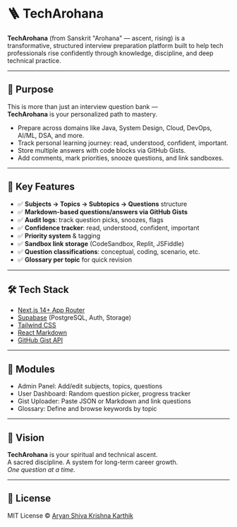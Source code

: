 # 🪜 TechArohana

**TechArohana** (from Sanskrit "Arohana" — ascent, rising) is a transformative, structured interview preparation platform built to help tech professionals rise confidently through knowledge, discipline, and deep technical practice.

---

## 🚀 Purpose

This is more than just an interview question bank —  
**TechArohana** is your personalized path to mastery.

- Prepare across domains like Java, System Design, Cloud, DevOps, AI/ML, DSA, and more.
- Track personal learning journey: read, understood, confident, important.
- Store multiple answers with code blocks via GitHub Gists.
- Add comments, mark priorities, snooze questions, and link sandboxes.

---

## 🧠 Key Features

- ✅ **Subjects → Topics → Subtopics → Questions** structure
- ✅ **Markdown-based questions/answers via GitHub Gists**
- ✅ **Audit logs**: track question picks, snoozes, flags
- ✅ **Confidence tracker**: read, understood, confident, important
- ✅ **Priority system** & tagging
- ✅ **Sandbox link storage** (CodeSandbox, Replit, JSFiddle)
- ✅ **Question classifications**: conceptual, coding, scenario, etc.
- ✅ **Glossary per topic** for quick revision

---

## 🛠 Tech Stack

- [Next.js 14+ App Router](https://nextjs.org/)
- [Supabase](https://supabase.com/) (PostgreSQL, Auth, Storage)
- [Tailwind CSS](https://tailwindcss.com/)
- [React Markdown](https://github.com/remarkjs/react-markdown)
- [GitHub Gist API](https://docs.github.com/en/rest/gists)

---

## 📂 Modules

- Admin Panel: Add/edit subjects, topics, questions
- User Dashboard: Random question picker, progress tracker
- Gist Uploader: Paste JSON or Markdown and link questions
- Glossary: Define and browse keywords by topic

---

## 🧘 Vision

**TechArohana** is your spiritual and technical ascent.  
A sacred discipline. A system for long-term career growth.  
_One question at a time._

---

## 📄 License

MIT License © [Aryan Shiva Krishna Karthik](mailto:askk.pro@gmail.com)

